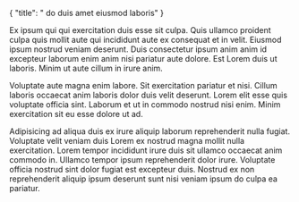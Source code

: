 {
  "title": " do duis amet eiusmod laboris"
}

Ex ipsum qui qui exercitation duis esse sit culpa. Quis ullamco proident culpa quis mollit aute qui incididunt aute ex consequat et in velit. Eiusmod ipsum nostrud veniam deserunt. Duis consectetur ipsum anim anim id excepteur laborum enim anim nisi pariatur aute dolore. Est Lorem duis ut laboris. Minim ut aute cillum in irure anim.

Voluptate aute magna enim labore. Sit exercitation pariatur et nisi. Cillum laboris occaecat anim laboris dolor duis velit deserunt. Lorem elit esse quis voluptate officia sint. Laborum et ut in commodo nostrud nisi enim. Minim exercitation sit eu esse dolore ut ad.

Adipisicing ad aliqua duis ex irure aliquip laborum reprehenderit nulla fugiat. Voluptate velit veniam duis Lorem ex nostrud magna mollit nulla exercitation. Lorem tempor incididunt irure duis sit ullamco occaecat anim commodo in. Ullamco tempor ipsum reprehenderit dolor irure. Voluptate officia nostrud sint dolor fugiat est excepteur duis. Nostrud ex non reprehenderit aliquip ipsum deserunt sunt nisi veniam ipsum do culpa ea pariatur.